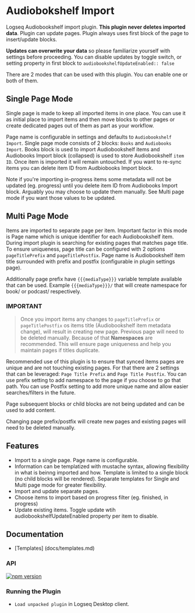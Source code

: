 # Audiobokshelf Import
Logseq Audiobookshelf import plugin. **This plugin never deletes imported data**. Plugin can update pages. Plugin always uses first block of the page to insert/update blocks. 

**Updates can overwrite your data** so please familiarize yourself with settings before proceeding. You can disable updates by toggle switch, or setting property in first block to `audiobookshelfUpdateEnabled:: false`

There are 2 modes that can be used with this plugin. You can enable one or both of them.

## Single Page Mode
Single page is made to keep all imported items in one place. You can use it as initial place to import items and then move blocks to other pages or create dedicated pages out of them as part as your workflow.

Page name is configurable in settings and defaults to `Audiobookshelf Import`. Single page mode consists of 2 blocks: `Books` and `Audiobooks Import`. Books block is used to import Audiobookshelf items and Audiobooks Import block (collapsed) is used to store Audiobookshelf `item ID`. Once item is imported it will remain untouched. If you want to re-sync items you can delete item ID from Audbiobooks Import block.

Note if you're importing  in-progress items some metadata will not be updated (eg. progress) until you delete item ID from Audiobooks Import block. Arguably you may choose to update them manually. See Multi page mode if you want those values to be updated. 

## Multi Page Mode
Items are imported to separate page per item. Important factor in this mode is Page name which is unique identifier for each Audiobookshelf item. During import plugin is searching for existing pages that matches page title. To ensure uniqueness, page title can be configured with 2 options `pageTitlePrefix` and `pageTitlePostfix`. Page name is Audiobookshelf item title surrounded with prefix and postfix (configurable in plugin settings page). 

Additionally page prefix have `{{{mediaType}}}` variable template available that can be used. Example `{{{mediaType}}}/` that will create namespace for book/ or podcast/ respectively.

### IMPORTANT
> Once you import items any changes to `pageTitlePrefix` or `pageTitlePostfix` os items title (Audiobookshelf item metadata change), will result in creating new page. Previous page will need to be deleted manually. Because of that  **Namespaces** are recommended. This will ensure page uniqueness and help you maintain pages if titles duplicate.

Recommended use of this plugin is to ensure that synced items pages are unique and are not touching existing pages. For that there are 2 settings that can be leveraged: `Page Title Prefix` and `Page Title Postfix`.
You can use prefix setting to add namespace to the page if you choose to go that path. You can use Postfix setting to add more unique name and allow easier searches/filters in the future.

Page subsequent blocks or child blocks are not being updated and can be used to add content.


Changing page prefix/postfix will create new pages and existing pages will need to be deleted manually.

## Features
- Import to a single page. Page name is configurable.
- Information can be templatized with mustache syntax, allowing flexibility in what is beinng imported and how. Template is limited to a single block (no child blocks will be rendered). Separate templates for Single and Multi page mode for greater flexibility.
- Import and update separate pages.
- Choose items to import based on progress filter (eg. finished, in progress)
- Update existing items. Toggle update wtih audiobookshelfUpdateEnabled property per item to disable.

## Documentation
- [Templates] (docs/templates.md)

### API

[![npm version](https://badge.fury.io/js/%40logseq%2Flibs.svg)](https://badge.fury.io/js/%40logseq%2Flibs)



### Running the Plugin

- `Load unpacked plugin` in Logseq Desktop client.
